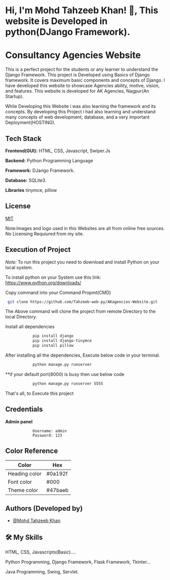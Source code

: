 # Hi, I'm Mohd Tahzeeb Khan! 👋, This website is Developed in python(DJango Framework). 

# Consultancy Agencies Website
This is a perfect project for the students or any learner to understand the Django Framework. This project is Developed using Basics of Django framework. It covers maximum basic components and concepts of Django. I have developed this website to showcase Agencies ability, motive, vision, and features. This website is developed for AK Agencies, Nagpur(An Startup).

While Developing this Website i was also learning the framework and its concepts. By developing this Project i had also learning and understand many concepts of web development, database, and a very important Deployment(HOSTING).


## Tech Stack

**Frontend(GUI):** HTML, CSS,
Javascript,
Swiper.Js

**Backend:** Python Programming Language

**Framework:** DJango Framework.

**Database:** SQLite3.

**Libraries** tinymce, pillow


## License

[MIT](https://choosealicense.com/licenses/mit/)

Note:Images and logo used in this Websites are all from online free sources. No Licensing Requiured from my site.

## Execution of Project

*Note:*  To run this project you need to download and install Python on your local system.

To install python on your System use this link: https://www.python.org/downloads/

Copy command into your Command Propmt(CMD)
```bash
 git clone https://github.com/Tahzeeb-web-py/AKagencies-Website.git
```
The Above command will clone the project from remote Directory to the local Directory.

Install all dependencies
```bash
            pip install django
            pip install django-tinymce
            pip install pillow
```
After installing all the dependencies, Execute below code in your terminal.
```bash
            python manage.py runserver
```
**if your default port(8000) is busy then use below code
```bash
            python manage.py runserver 5555
```
That's all, to Execute this project
## Credentials
**Admin panel**
``` 
            Username: admin
            Password: 123
```
## Color Reference

| Color             | Hex                                                                |
| ----------------- | ------------------------------------------------------------------ |
| Heading color | #0a192f |
| Font color | #000|
| Theme color | #47baeb |


## Authors (Developed by)

- [@Mohd Tahzeeb Khan](https://www.github.com/Tahzeeb-web-py)

## 🛠 My Skills
HTML, CSS, Javascripts(Basic)....

Python Programming, Django Framework, Flask Framework, Tkinter...

Java Programming, Swing, Servlet.
